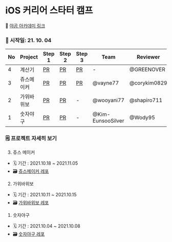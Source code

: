 # iOS 커리어 스타터 캠프 
🐻 [야곰 아카데미 링크](https://www.yagom-academy.kr/)

### 🏃 시작일: 21. 10. 04
|No|Project|Step 1|Step 2|Step 3|Team|Reviewer|
|--|-------|------|------|------|----|--------|
|4|계산기|[PR](https://github.com/yagom-academy/ios-calculator-app/pull/61)|[PR]()|[PR]()|-|@GREENOVER|
|3|쥬스메이커|[PR](https://github.com/yagom-academy/ios-juice-maker/pull/112)|[PR](https://github.com/yagom-academy/ios-juice-maker/pull/130)|[PR](https://github.com/yagom-academy/ios-juice-maker/pull/143)|@vayne77|@corykim0829|
|2|가위바위보|[PR](https://github.com/yagom-academy/ios-rock-paper-scissors/pull/85)|[PR](https://github.com/yagom-academy/ios-rock-paper-scissors/pull/96)|-|@wooyani77|@shapiro711|
|1|숫자야구|[PR](https://github.com/yagom-academy/ios-number-baseball/pull/53)|[PR](https://github.com/yagom-academy/ios-number-baseball/pull/65)|-|@Kim-EunsooSilver|@Wody95|

### 🗒️ 프로젝트 자세히 보기
3. 쥬스 메이커
- 🗓 기간 : 2021.10.18 ~ 2021.11.05
- 🗃️ [쥬스메이커 레포](https://github.com/yanghojoon/ios-juice-maker/tree/4-yanghojoon)

2. 가위바위보
- 🗓 기간 : 2021.10.11 ~ 2021.10.15
- 🗃️ [가위바위보 레포](https://github.com/yanghojoon/ios-rock-paper-scissors)

1. 숫자야구
- 🗓 기간 : 2021.10.04 ~ 2021.10.08
- 🗃️ [숫자야구 레포](https://github.com/yanghojoon/ios-number-baseball)

